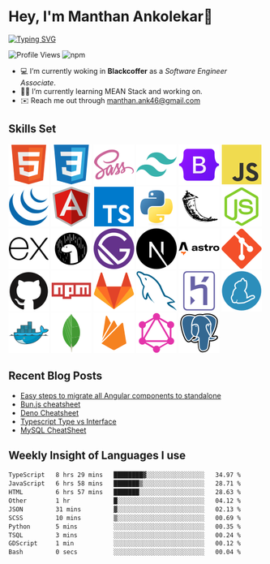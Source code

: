 # Hey, I'm Manthan Ankolekar👋

[![Typing SVG](https://readme-typing-svg.demolab.com?font=Fira+Code&pause=1000&width=435&lines=Front+End+Developer;Learn%2C+Build%2C+Repeat)](https://git.io/typing-svg)

![Profile Views](https://komarev.com/ghpvc/?username=manthanank&color=brightgreen)
![npm](https://img.shields.io/npm/dt/manthanank)
<!-- ![npm](https://img.shields.io/npm/dw/manthanank)
![npm](https://img.shields.io/npm/dm/manthanank)
![npm](https://img.shields.io/npm/dy/manthanank) -->

- 💻 I’m currently woking in **Blackcoffer** as a *Software Engineer Associate*.
- 🧑‍💻 I’m currently learning MEAN Stack and working on.
- ✉️ Reach me out through [manthan.ank46@gmail.com](mailto:manthan.ank46@gmail.com)

## Skills Set

![HTML5](/assets/svg/html.svg)
![CSS3](/assets/svg/css.svg)
![SASS](/assets/svg/sass.svg)
![TailwindCSS](/assets/svg/tailwindcss.svg)
![Bootstrap](/assets/svg/bootstrap.svg)
![JavaScript](/assets/svg/javascript.svg)
![jQuery](/assets/svg/jquery.svg)
![Angular](/assets/svg/angular.svg)
![Typescript](/assets/svg/typescript.svg)
![Python](/assets/svg/python.svg)
![Flask](/assets/svg/flask.svg)
![Node.js](/assets/svg/nodejs.svg)
![Express](/assets/svg/express.svg)
![Deno](/assets/svg/deno.svg)
![Gatsby](/assets/svg/gatsby.svg)
![NextJs](/assets/svg/nextjs.svg)
![Astro](/assets/svg/astro.svg)
![Git](/assets/svg/git.svg)
![GitHub](/assets/svg/github.svg)
![Npm](/assets/svg/npm.svg)
![GitLab](/assets/svg/gitlab.svg)
![MySQL](/assets/svg/mysql.svg)
![Heroku](/assets/svg/heroku.svg)
![Yarn](/assets/svg/yarn.svg)
![Docker](/assets/svg/docker.svg)
![MongoDB](/assets/svg//mongodb.svg)
![Firebase](/assets/svg/firebase.svg)
![GraphQL](/assets/svg/graphql.svg)
![Postgresql](/assets/svg/postgresql.svg)

## Recent Blog Posts

<!-- BLOG-POST-LIST:START -->
- [Easy steps to migrate all Angular components to standalone](https://dev.to/manthanank/create-an-angular-complete-standalone-app-2f4a)
- [Bun.js cheatsheet](https://dev.to/manthanank/bunjs-cheatsheet-4ilp)
- [Deno Cheatsheet](https://dev.to/manthanank/deno-cheatsheet-3fbd)
- [Typescript Type vs Interface](https://dev.to/manthanank/typescript-type-vs-interface-e94)
- [MySQL CheatSheet](https://dev.to/manthanank/mysql-cheatsheet-1m9i)
<!-- BLOG-POST-LIST:END -->

## Weekly Insight of Languages I use

<!--START_SECTION:waka-->

```txt
TypeScript   8 hrs 29 mins   ████████▓░░░░░░░░░░░░░░░░   34.97 %
JavaScript   6 hrs 58 mins   ███████▒░░░░░░░░░░░░░░░░░   28.71 %
HTML         6 hrs 57 mins   ███████░░░░░░░░░░░░░░░░░░   28.63 %
Other        1 hr            █░░░░░░░░░░░░░░░░░░░░░░░░   04.12 %
JSON         31 mins         ▓░░░░░░░░░░░░░░░░░░░░░░░░   02.13 %
SCSS         10 mins         ▒░░░░░░░░░░░░░░░░░░░░░░░░   00.69 %
Python       5 mins          ░░░░░░░░░░░░░░░░░░░░░░░░░   00.35 %
TSQL         3 mins          ░░░░░░░░░░░░░░░░░░░░░░░░░   00.24 %
GDScript     1 min           ░░░░░░░░░░░░░░░░░░░░░░░░░   00.12 %
Bash         0 secs          ░░░░░░░░░░░░░░░░░░░░░░░░░   00.04 %
```

<!--END_SECTION:waka-->
